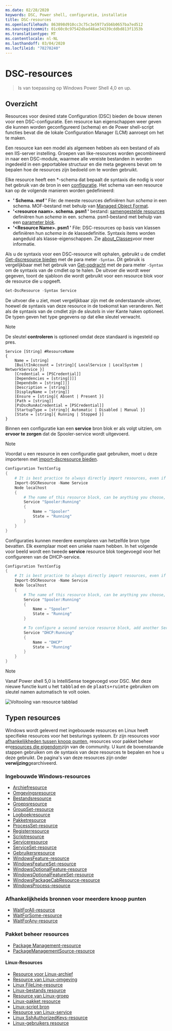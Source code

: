 ```yaml
---
ms.date: 02/28/2020
keywords: DSC, Power shell, configuratie, installatie
title: DSC-resources
ms.openlocfilehash: 863898d910cc3c75c3e5977a5b6b0657ba7ed512
ms.sourcegitcommit: 01c60c0c97542dbad48ae34339cddbd813f1353b
ms.translationtype: MT
ms.contentlocale: nl-NL
ms.lasthandoff: 03/04/2020
ms.locfileid: "78278240"
---
```

# <a name="dsc-resources"></a>DSC-resources

> Is van toepassing op Windows Power Shell 4,0 en up.

## <a name="overview"></a>Overzicht

Resources voor desired state Configuration (DSC) bieden de bouw stenen voor een DSC-configuratie. Een resource kan eigenschappen weer geven die kunnen worden geconfigureerd (schema) en de Power shell-script functies bevat die de lokale Configuration Manager (LCM) aanroept om het te maken.

Een resource kan een model als algemeen hebben als een bestand of als een IIS-server instelling. Groepen van like-resources worden gecombineerd in naar een DSC-module, waarmee alle vereiste bestanden in worden ingedeeld in een geportablee structuur en die meta gegevens bevat om te bepalen hoe de resources zijn bedoeld om te worden gebruikt.

Elke resource heeft een *-schema dat bepaalt de syntaxis die nodig is voor het gebruik van de bron in een [configuratie](../configurations/configurations.md).
Het schema van een resource kan op de volgende manieren worden gedefinieerd:

- **' Schema. mof '** File: de meeste resources definiëren hun _schema_ in een schema. MOF-bestand met behulp van [Managed Object Format](/windows/desktop/wmisdk/managed-object-format--mof-).
- **'\<resource naam\>. schema. psm1 '** bestand: [samengestelde resources](../configurations/compositeConfigs.md) definiëren hun *schema* in een<ResourceName>. schema. psm1-bestand met behulp van een [parameter blok](/powershell/module/microsoft.powershell.core/about/about_functions?view=powershell-6#functions-with-parameters).
- **'\<Resource Name\>. psm1 '** File: DSC-resources op basis van klassen definiëren hun _schema_ in de klassedefinitie. Syntaxis items worden aangeduid als klasse-eigenschappen. Zie [about_Classes](/powershell/module/psdesiredstateconfiguration/about/about_classes_and_dsc)voor meer informatie.

Als u de syntaxis voor een DSC-resource wilt ophalen, gebruikt u de cmdlet [Get-dscresource bieden](/powershell/module/PSDesiredStateConfiguration/Get-DscResource) met de para meter `-Syntax`. Dit gebruik is vergelijkbaar met het gebruik van [Get-opdracht](/powershell/module/microsoft.powershell.core/get-command) met de para meter `-Syntax` om de syntaxis van de cmdlet op te halen. De uitvoer die wordt weer gegeven, toont de sjabloon die wordt gebruikt voor een resource blok voor de resource die u opgeeft.

```powershell
Get-DscResource -Syntax Service
```

De uitvoer die u ziet, moet vergelijkbaar zijn met de onderstaande uitvoer, hoewel de syntaxis van deze resource in de toekomst kan veranderen. Net als de syntaxis van de cmdlet zijn de _sleutels_ in vier Kante haken optioneel. De typen geven het type gegevens op dat elke sleutel verwacht.

> [!NOTE]
> De sleutel **controleren** is optioneel omdat deze standaard is ingesteld op pres.

```output
Service [String] #ResourceName
{
    Name = [string]
    [BuiltInAccount = [string]{ LocalService | LocalSystem | NetworkService }]
    [Credential = [PSCredential]]
    [Dependencies = [string[]]]
    [DependsOn = [string[]]]
    [Description = [string]]
    [DisplayName = [string]]
    [Ensure = [string]{ Absent | Present }]
    [Path = [string]]
    [PsDscRunAsCredential = [PSCredential]]
    [StartupType = [string]{ Automatic | Disabled | Manual }]
    [State = [string]{ Running | Stopped }]
}
```

Binnen een configuratie kan een **service** bron blok er als volgt uitzien, om **ervoor te zorgen** dat de Spooler-service wordt uitgevoerd.

> [!NOTE]
> Voordat u een resource in een configuratie gaat gebruiken, moet u deze importeren met [import-dscresource bieden](../configurations/import-dscresource.md).

```powershell
Configuration TestConfig
{
    # It is best practice to always directly import resources, even if the resource is a built-in resource.
    Import-DSCResource -Name Service
    Node localhost
    {
        # The name of this resource block, can be anything you choose, as long as it is of type [String] as indicated by the schema.
        Service "Spooler:Running"
        {
            Name = "Spooler"
            State = "Running"
        }
    }
}
```

Configuraties kunnen meerdere exemplaren van hetzelfde bron type bevatten. Elk exemplaar moet een unieke naam hebben. In het volgende voor beeld wordt een tweede **service** resource blok toegevoegd voor het configureren van de DHCP-service.

```powershell
Configuration TestConfig
{
    # It is best practice to always directly import resources, even if the resource is a built-in resource.
    Import-DSCResource -Name Service
    Node localhost
    {
        # The name of this resource block, can be anything you choose, as long as it is of type [String] as indicated by the schema.
        Service "Spooler:Running"
        {
            Name = "Spooler"
            State = "Running"
        }

        # To configure a second service resource block, add another Service resource block and use a unique name.
        Service "DHCP:Running"
        {
            Name = "DHCP"
            State = "Running"
        }
    }
}
```

> [!NOTE]
> Vanaf Power shell 5,0 is IntelliSense toegevoegd voor DSC. Met deze nieuwe functie kunt u het <kbd>tabblad</kbd> en <kbd></kbd> de <kbd>plaats+ruimte</kbd> gebruiken om sleutel namen automatisch te volt ooien.

![Voltooiing van resource tabblad](media/resources/resource-tabcompletion.png)

## <a name="types-of-resources"></a>Typen resources

Windows wordt geleverd met ingebouwde resources en Linux heeft specifieke resources voor het besturings systeem. Er zijn resources voor [afhankelijkheden tussen knoop punten](../configurations/crossNodeDependencies.md), resources voor pakket beheer en[resources die eigendom](https://github.com/dsccommunity)zijn van de community. U kunt de bovenstaande stappen gebruiken om de syntaxis van deze resources te bepalen en hoe u deze gebruikt. De pagina's van deze resources zijn onder **verwijzing**gearchiveerd.

### <a name="windows-built-in-resources"></a>Ingebouwde Windows-resources

- [Archiefresource](../reference/resources/windows/archiveResource.md)
- [Omgevingsresource](../reference/resources/windows/environmentResource.md)
- [Bestandsresource](../reference/resources/windows/fileResource.md)
- [Groepsresource](../reference/resources/windows/groupResource.md)
- [GroupSet-resource](../reference/resources/windows/groupSetResource.md)
- [Logboekresource](../reference/resources/windows/logResource.md)
- [Pakketresource](../reference/resources/windows/packageResource.md)
- [ProcessSet-resource](../reference/resources/windows/ProcessSetResource.md)
- [Registerresource](../reference/resources/windows/registryResource.md)
- [Scriptresource](../reference/resources/windows/scriptResource.md)
- [Serviceresource](../reference/resources/windows/serviceResource.md)
- [ServiceSet-resource](../reference/resources/windows/serviceSetResource.md)
- [Gebruikersresource](../reference/resources/windows/userResource.md)
- [WindowsFeature-resource](../reference/resources/windows/windowsFeatureResource.md)
- [WindowsFeatureSet-resource](../reference/resources/windows/windowsFeatureSetResource.md)
- [WindowsOptionalFeature-resource](../reference/resources/windows/windowsOptionalFeatureResource.md)
- [WindowsOptionalFeatureSet-resource](../reference/resources/windows/windowsOptionalFeatureSetResource.md)
- [WindowsPackageCabResource-resource](../reference/resources/windows/windowsPackageCabResource.md)
- [WindowsProcess-resource](../reference/resources/windows/windowsProcessResource.md)

### <a name="cross-node-dependency-resources"></a>Afhankelijkheids bronnen voor meerdere knoop punten

- [WaitForAll-resource](../reference/resources/windows/waitForAllResource.md)
- [WaitForSome-resource](../reference/resources/windows/waitForSomeResource.md)
- [WaitForAny-resource](../reference/resources/windows/waitForAnyResource.md)

### <a name="package-management-resources"></a>Pakket beheer resources

- [Package Management-resource](../reference/resources/packagemanagement/PackageManagementDscResource.md)
- [PackageManagementSource-resource](../reference/resources/packagemanagement/PackageManagementSourceDscResource.md)

#### <a name="linux-resources"></a>Linux-Resources

- [Resource voor Linux-archief](../reference/resources/linux/lnxArchiveResource.md)
- [Resource van Linux-omgeving](../reference/resources/linux/lnxEnvironmentResource.md)
- [Linux FileLine-resource](../reference/resources/linux/lnxFileLineResource.md)
- [Linux-bestands resource](../reference/resources/linux/lnxFileResource.md)
- [Resource van Linux-groep](../reference/resources/linux/lnxGroupResource.md)
- [Linux-pakket resource](../reference/resources/linux/lnxPackageResource.md)
- [Linux-script bron](../reference/resources/linux/lnxScriptResource.md)
- [Resource van Linux-service](../reference/resources/linux/lnxServiceResource.md)
- [Linux SshAuthorizedKeys-resource](../reference/resources/linux/lnxSshAuthorizedKeysResource.md)
- [Linux-gebruikers resource](../reference/resources/linux/lnxUserResource.md)
